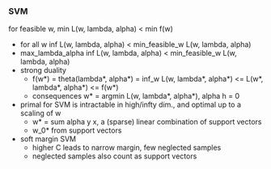 ### SVM

for feasible w, min L(w, lambda, alpha) < min f(w)
- for all w inf L(w, lambda, alpha) < min_feasible_w L(w, lambda, alpha)
- max_lambda_alpha inf L(w, lambda, alpha) < min_feasible_w L(w, lambda, alpha)
- strong duality
    - f(w*) = theta(lambda*, alpha*) = inf_w L(w, lambda*, alpha*)
    <= L(w*, lambda*, alpha*) <= f(w*)
    - consequences w* = argmin L(w, lambda*, alpha*), alpha h = 0
- primal for SVM is intractable in high/infty dim., and optimal up to a scaling of w
    - w* = sum alpha y x, a (sparse) linear combination of support vectors
    - w_0* from support vectors
- soft margin SVM
    - higher C leads to narrow margin, few neglected samples
    - neglected samples also count as support vectors